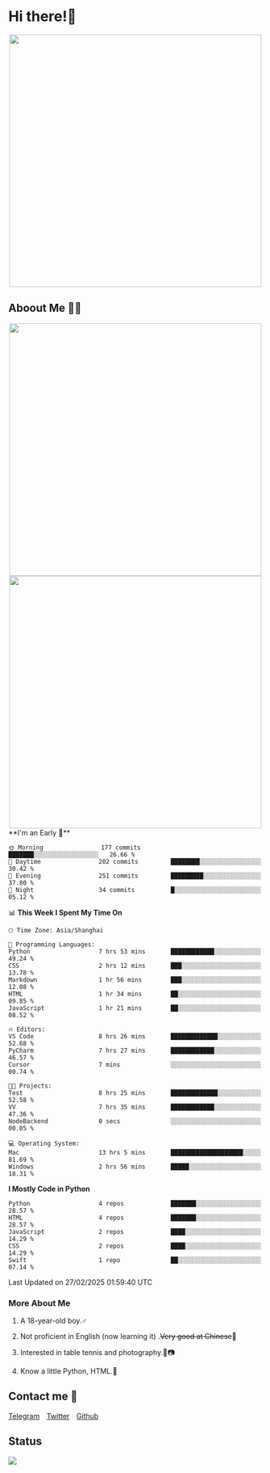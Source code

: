 # Hi there!🎉

<div align=center><img src="https://count.getloli.com/get/@Cicada000?theme=moebooru" width=500px></div>

## Aboout Me 👀💦

<div align=center>
<img src="https://github-readme-stats.vercel.app/api?username=Cicada000&show_icons=true&theme=tokyonight" width=500px>
<br>
<img src="https://github-readme-stats.vercel.app/api/top-langs/?username=Cicada000&show_icons=true&theme=tokyonight&layout=compact" width=500px>
</div>
<!--START_SECTION:waka-->
**I'm an Early 🐤** 

```text
🌞 Morning                177 commits         ███████░░░░░░░░░░░░░░░░░░   26.66 % 
🌆 Daytime                202 commits         ████████░░░░░░░░░░░░░░░░░   30.42 % 
🌃 Evening                251 commits         █████████░░░░░░░░░░░░░░░░   37.80 % 
🌙 Night                  34 commits          █░░░░░░░░░░░░░░░░░░░░░░░░   05.12 % 
```


📊 **This Week I Spent My Time On** 

```text
🕑︎ Time Zone: Asia/Shanghai

💬 Programming Languages: 
Python                   7 hrs 53 mins       ████████████░░░░░░░░░░░░░   49.24 % 
CSS                      2 hrs 12 mins       ███░░░░░░░░░░░░░░░░░░░░░░   13.78 % 
Markdown                 1 hr 56 mins        ███░░░░░░░░░░░░░░░░░░░░░░   12.08 % 
HTML                     1 hr 34 mins        ██░░░░░░░░░░░░░░░░░░░░░░░   09.85 % 
JavaScript               1 hr 21 mins        ██░░░░░░░░░░░░░░░░░░░░░░░   08.52 % 

🔥 Editors: 
VS Code                  8 hrs 26 mins       █████████████░░░░░░░░░░░░   52.68 % 
PyCharm                  7 hrs 27 mins       ████████████░░░░░░░░░░░░░   46.57 % 
Cursor                   7 mins              ░░░░░░░░░░░░░░░░░░░░░░░░░   00.74 % 

🐱‍💻 Projects: 
Test                     8 hrs 25 mins       █████████████░░░░░░░░░░░░   52.58 % 
VV                       7 hrs 35 mins       ████████████░░░░░░░░░░░░░   47.36 % 
NodeBackend              0 secs              ░░░░░░░░░░░░░░░░░░░░░░░░░   00.05 % 

💻 Operating System: 
Mac                      13 hrs 5 mins       ████████████████████░░░░░   81.69 % 
Windows                  2 hrs 56 mins       █████░░░░░░░░░░░░░░░░░░░░   18.31 % 
```

**I Mostly Code in Python** 

```text
Python                   4 repos             ███████░░░░░░░░░░░░░░░░░░   28.57 % 
HTML                     4 repos             ███████░░░░░░░░░░░░░░░░░░   28.57 % 
JavaScript               2 repos             ████░░░░░░░░░░░░░░░░░░░░░   14.29 % 
CSS                      2 repos             ████░░░░░░░░░░░░░░░░░░░░░   14.29 % 
Swift                    1 repo              ██░░░░░░░░░░░░░░░░░░░░░░░   07.14 % 
```




 Last Updated on 27/02/2025 01:59:40 UTC
<!--END_SECTION:waka-->

### More About Me

1. A 18-year-old boy.♂

2. Not proficient in English (now learning it) .~~Very good at Chinese~~🤣

3. Interested in table tennis and photography.🏓📷

4. Know a little Python, HTML.🐍


## Contact me 💬

[Telegram](https://t.me/CicadaLYW)&emsp;[Twitter](https://twitter.com/Cicada0001)&emsp;[Github](https://github.com/Cicada000)

## Status
<img src="https://weather-icon.journeyad.repl.co/@hangzhou?v=1" align="left">








